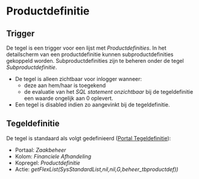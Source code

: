 # Productdefinitie

## Trigger

De tegel is een trigger voor een lijst met *Productdefinities*. In het detailscherm van een productdefinitie kunnen subproductdefinities gekoppeld worden. Subproductdefinities zijn te beheren onder de tegel *Subproductdefinitie*.

* De tegel is alleen zichtbaar voor inlogger wanneer:
  * deze aan hem/haar is toegekend
  * de evaluatie van het *SQL statement onzichtbaar* bij de tegeldefinitie een waarde ongelijk aan 0 oplevert.
* Een tegel is disabled indien zo aangevinkt bij de tegeldefinitie.

## Tegeldefinitie

De tegel is standaard als volgt gedefinieerd ([Portal Tegeldefinitie](/docs/instellen_inrichten/portaldefinitie/portal_tegel.md)):

* Portaal: *Zaakbeheer*
* Kolom: *Financiele Afhandeling*
* Kopregel: *Productdefinitie*
* Actie: *getFlexList(SysStandardList,nil,nil,G,beheer_tbproductdef))*

